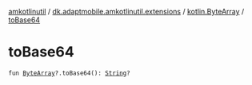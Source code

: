 [amkotlinutil](../../index.md) / [dk.adaptmobile.amkotlinutil.extensions](../index.md) / [kotlin.ByteArray](index.md) / [toBase64](to-base64.md)

# toBase64

`fun `[`ByteArray`](https://kotlinlang.org/api/latest/jvm/stdlib/kotlin/-byte-array/index.html)`?.toBase64(): `[`String`](https://kotlinlang.org/api/latest/jvm/stdlib/kotlin/-string/index.html)`?`